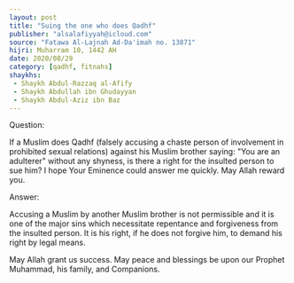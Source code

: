 ```yaml
---
layout: post
title: "Suing the one who does Qadhf"
publisher: "alsalafiyyah@icloud.com"
source: "Fatawa Al-Lajnah Ad-Da'imah no. 13871"
hijri: Muharram 10, 1442 AH
date: 2020/08/29
category: [qadhf, fitnahs]
shaykhs: 
 - Shaykh Abdul-Razzaq al-Afify
 - Shaykh Abdullah ibn Ghudayyan
 - Shaykh Abdul-Aziz ibn Baz
---
```


Question: 

If a Muslim does Qadhf (falsely accusing a chaste person of involvement in prohibited sexual relations) against his Muslim brother saying: "You are an adulterer" without any shyness, is there a right for the insulted person to sue him? I hope Your Eminence could answer me quickly. May Allah reward you.

Answer:

Accusing a Muslim by another Muslim brother is not permissible and it is one of the major sins which necessitate repentance and forgiveness from the insulted person. It is his right, if he does not forgive him, to demand his right by legal means.

May Allah grant us success. May peace and blessings be upon our Prophet Muhammad, his family, and Companions.
